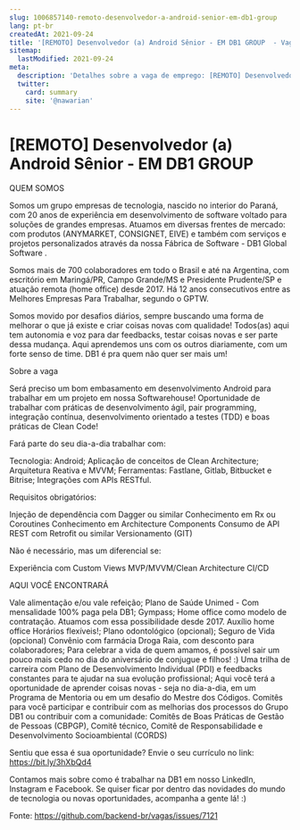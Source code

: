 ```yaml
---
slug: 1006857140-remoto-desenvolvedor-a-android-senior-em-db1-group
lang: pt-br
createdAt: 2021-09-24
title: '[REMOTO] Desenvolvedor (a) Android Sênior - EM DB1 GROUP  - Vaga de Emprego'
sitemap:
  lastModified: 2021-09-24
meta:
  description: 'Detalhes sobre a vaga de emprego: [REMOTO] Desenvolvedor (a) Android Sênior - EM DB1 GROUP '
  twitter:
    card: summary
    site: '@nawarian'
---
```


# [REMOTO] Desenvolvedor (a) Android Sênior - EM DB1 GROUP 

QUEM SOMOS

Somos um grupo empresas de tecnologia, nascido no interior do Paraná, com 20 anos de experiência em desenvolvimento de software voltado para soluções de grandes empresas. Atuamos em diversas frentes de mercado: com produtos (ANYMARKET, CONSIGNET, EIVE) e também com serviços e projetos personalizados através da nossa Fábrica de Software - DB1 Global Software .

Somos mais de 700 colaboradores em todo o Brasil e até na Argentina, com escritório em Maringá/PR, Campo Grande/MS e Presidente Prudente/SP e atuação remota (home office) desde 2017. Há 12 anos consecutivos entre as Melhores Empresas Para Trabalhar, segundo o GPTW.

Somos movido por desafios diários, sempre buscando uma forma de melhorar o que já existe e criar coisas novas com qualidade! Todos(as) aqui tem autonomia e voz para dar feedbacks, testar coisas novas e ser parte dessa mudança. Aqui aprendemos uns com os outros diariamente, com um forte senso de time. DB1 é pra quem não quer ser mais um!

Sobre a vaga

Será preciso um bom embasamento em desenvolvimento Android para trabalhar em um projeto em nossa Softwarehouse! Oportunidade de trabalhar com práticas de desenvolvimento ágil, pair programming, integração contínua, desenvolvimento orientado a testes (TDD) e boas práticas de Clean Code!

Fará parte do seu dia-a-dia trabalhar com:

Tecnologia: Android;
Aplicação de conceitos de Clean Architecture;
Arquitetura Reativa e MVVM;
Ferramentas: Fastlane, Gitlab, Bitbucket e Bitrise;
Integrações com APIs RESTful.

Requisitos obrigatórios:

Injeção de dependência com Dagger ou similar
Conhecimento em Rx ou Coroutines
Conhecimento em Architecture Components
Consumo de API REST com Retrofit ou similar
Versionamento (GIT)

Não é necessário, mas um diferencial se:

Experiência com Custom Views
MVP/MVVM/Clean Architecture
CI/CD

AQUI VOCÊ ENCONTRARÁ

Vale alimentação e/ou vale refeição;
Plano de Saúde Unimed - Com mensalidade 100% paga pela DB1;
Gympass;
Home office como modelo de contratação. Atuamos com essa possibilidade desde 2017.
Auxílio home office
Horários flexíveis!;
Plano odontológico (opcional);
Seguro de Vida (opcional)
Convênio com farmácia Droga Raia, com desconto para colaboradores;
Para celebrar a vida de quem amamos, é possível sair um pouco mais cedo no dia do aniversário de conjugue e filhos! :)
Uma trilha de carreira com Plano de Desenvolvimento Individual (PDI) e feedbacks constantes para te ajudar na sua evolução profissional;
Aqui você terá a oportunidade de aprender coisas novas - seja no dia-a-dia, em um Programa de Mentoria ou em um desafio do Mestre dos Códigos.
Comitês para você participar e contribuir com as melhorias dos processos do Grupo DB1 ou contribuir com a comunidade: Comitês de Boas Práticas de Gestão de Pessoas (CBPGP), Comitê técnico, Comitê de Responsabilidade e Desenvolvimento Socioambiental (CORDS)

Sentiu que essa é sua oportunidade? Envie o seu currículo no link: https://bit.ly/3hXbQd4

Contamos mais sobre como é trabalhar na DB1 em nosso LinkedIn, Instagram e Facebook. Se quiser ficar por dentro das novidades do mundo de tecnologia ou novas oportunidades, acompanha a gente lá! :)



Fonte: https://github.com/backend-br/vagas/issues/7121